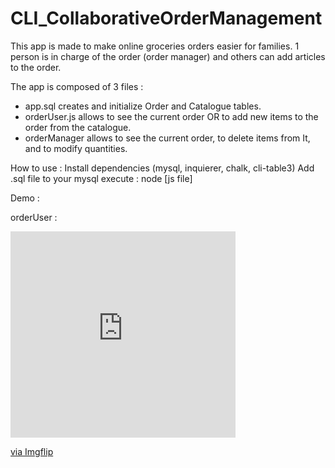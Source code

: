# CLI_CollaborativeOrderManagement

This app is made to make online groceries orders easier for families. 1 person is in charge of the order (order manager) and others can add articles to the order. 

The app is composed of 3 files :
 - app.sql creates and initialize Order and Catalogue tables.
 - orderUser.js allows to see the current order OR to add new items to the order from the catalogue.
 - orderManager allows to see the current order, to delete items from It, and to modify quantities.


How to use :
  Install dependencies (mysql, inquierer, chalk, cli-table3)
  Add .sql file to your mysql
  execute : node [js file] 
 

Demo : 

orderUser : <div style="width:360px;max-width:100%;"><div style="height:0;padding-bottom:91.67%;position:relative;"><iframe width="360" height="330" style="position:absolute;top:0;left:0;width:100%;height:100%;" frameBorder="0" src="https://imgflip.com/embed/5hafkz"></iframe></div><p><a href="https://imgflip.com/gif/5hafkz">via Imgflip</a></p></div>
